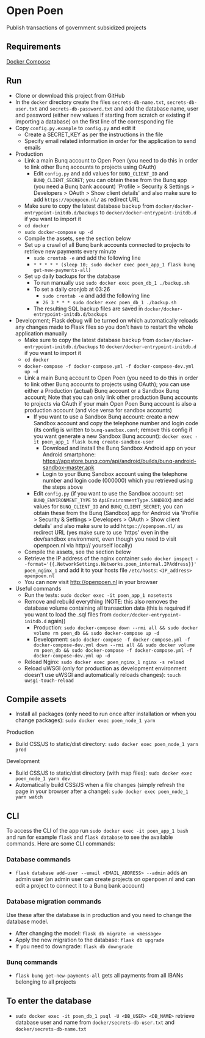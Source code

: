 # Open Poen
Publish transactions of government subsidized projects


## Requirements
[Docker Compose](https://docs.docker.com/compose/install/)

## Run
- Clone or download this project from GitHub
- In the `docker` directory create the files `secrets-db-name.txt`, `secrets-db-user.txt` and `secrets-db-password.txt` and add the database name, user and password (either new values if starting from scratch or existing if importing a database) on the first line of the corresponding file
- Copy `config.py.example` to `config.py` and edit it
   - Create a SECRET_KEY as per the instructions in the file
   - Specify email related information in order for the application to send emails
- Production
   - Link a main Bunq account to Open Poen (you need to do this in order to link other Bunq accounts to projects using OAuth)
      - Edit `config.py` and add values for `BUNQ_CLIENT_ID` and `BUNQ_CLIENT_SECRET`; you can obtain these from the Bunq app (you need a Bunq bank account) 'Profile > Security & Settings > Developers > OAuth > Show client details' and also make sure to add `https://openpoen.nl/` as redirect URL
   - Make sure to copy the latest database backup from `docker/docker-entrypoint-initdb.d/backups` to `docker/docker-entrypoint-initdb.d` if you want to import it
   - `cd docker`
   - `sudo docker-compose up -d`
   - Compile the assets, see the section below
   - Set up a crawl of all Bunq bank accounts connected to projects to retrieve new payments every minute
      - `sudo crontab -e` and add the following line
      - `* * * * * (sleep 10; sudo docker exec poen_app_1 flask bunq get-new-payments-all)`
   - Set up daily backups for the database
      - To run manually use `sudo docker exec poen_db_1 ./backup.sh`
      - To set a daily cronjob at 03:26
         - `sudo crontab -e` and add the following line
         - `26 3 * * * sudo docker exec poen_db_1 ./backup.sh`
      - The resulting SQL backup files are saved in `docker/docker-entrypoint-initdb.d/backups`
- Development; Flask debug will be turned on which automatically reloads any changes made to Flask files so you don't have to restart the whole application manually
   - Make sure to copy the latest database backup from `docker/docker-entrypoint-initdb.d/backups` to `docker/docker-entrypoint-initdb.d` if you want to import it
   - `cd docker`
   - `docker-compose -f docker-compose.yml -f docker-compose-dev.yml up -d`
   - Link a main Bunq account to Open Poen (you need to do this in order to link other Bunq accounts to projects using OAuth); you can use either a Production (actual) Bunq account or a Sandbox Bunq account; Note that you can only link other production Bunq accounts to projects via OAuth if your main Open Poen Bunq account is also a production account (and vice versa for sandbox accounts)
      - If you want to use a Sandbox Bunq account: create a new Sandbox account and copy the telephone number and login code (its config is written to `bunq-sandbox.conf`; remove this config if you want generate a new Sandbox Bunq account): `docker exec -it poen_app_1 flask bunq create-sandbox-user`
         - Download and install the Bunq Sandbox Android app on your Android smartphone: https://appstore.bunq.com/api/android/builds/bunq-android-sandbox-master.apk
         - Login to your Bunq Sandbox account using the telephone number and login code (000000) which you retrieved using the steps above
      - Edit `config.py` (if you want to use the Sandbox account: set `BUNQ_ENVIRONMENT_TYPE` to `ApiEnvironmentType.SANDBOX`) and add values for `BUNQ_CLIENT_ID` and `BUNQ_CLIENT_SECRET`; you can obtain these from the Bunq (Sandbox) app for Android via 'Profile > Security & Settings > Developers > OAuth > Show client details' and also make sure to add `https://openpoen.nl/` as redirect URL (yes make sure to use 'https' even in the dev/sandbox environment, even though you need to visit openpoen.nl via http:// yourself locally)
   - Compile the assets, see the section below
   - Retrieve the IP address of the nginx container `sudo docker inspect --format='{{.NetworkSettings.Networks.poen_internal.IPAddress}}' poen_nginx_1` and add it to your hosts file `/etc/hosts`: `<IP_address> openpoen.nl`
   - You can now visit http://openpoen.nl in your browser
- Useful commands
   - Run the tests: `sudo docker exec -it poen_app_1 nosetests`
   - Remove and rebuild everything (NOTE: this also removes the database volume containing all transaction data (this is required if you want to load the .sql files from `docker/docker-entrypoint-initdb.d` again))
      - Production: `sudo docker-compose down --rmi all && sudo docker volume rm poen_db && sudo docker-compose up -d`
      - Development: `sudo docker-compose -f docker-compose.yml -f docker-compose-dev.yml down --rmi all && sudo docker volume rm poen_db && sudo docker-compose -f docker-compose.yml -f docker-compose-dev.yml up -d`
   - Reload Nginx: `sudo docker exec poen_nginx_1 nginx -s reload`
   - Reload uWSGI (only for production as development environment doesn't use uWSGI and automatically reloads changes): `touch uwsgi-touch-reload`

## Compile assets
- Install all packages (only need to run once after installation or when you change packages): `sudo docker exec poen_node_1 yarn`

Production
- Build CSS/JS to static/dist directory: `sudo docker exec poen_node_1 yarn prod`

Development
- Build CSS/JS to static/dist directory (with map files): `sudo docker exec poen_node_1 yarn dev`
- Automatically build CSS/JS when a file changes (simply refresh the page in your browser after a change): `sudo docker exec poen_node_1 yarn watch`

## CLI
To access the CLI of the app run `sudo docker exec -it poen_app_1 bash` and run for example `flask` and `flask database` to see the available commands. Here are some CLI commands:

### Database commands

- `flask database add-user --email <EMAIL_ADDRESS> --admin` adds an admin user (an admin user can create projects on openpoen.nl and can edit a project to connect it to a Bunq bank account)

### Database migration commands

Use these after the database is in production and you need to change the database model.

- After changing the model: `flask db migrate -m <message>`
- Apply the new migration to the database: `flask db upgrade`
- If you need to downgrade: `flask db downgrade`


### Bunq commands

- `flask bunq get-new-payments-all` gets all payments from all IBANs belonging to all projects

## To enter the database
   - `sudo docker exec -it poen_db_1 psql -U <DB_USER> <DB_NAME>` retrieve database user and name from `docker/secrets-db-user.txt` and `docker/secrets-db-name.txt`
